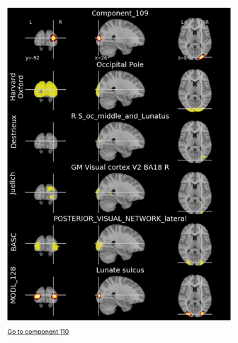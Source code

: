 ![109](preliminary/109.jpg "Component 109")

[Go to component 110](https://parietal-inria.github.io/MODL_atlas/256/110 "Component 110")
